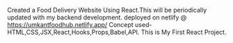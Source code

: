 Created a Food Delivery Website Using React.This will be periodically updated with my backend development.
deployed on netlify @ https://umkantfoodhub.netlify.app/
Concept used- HTML,CSS,JSX,React,Hooks,Props,Babel,API.
This is My First React Project.
